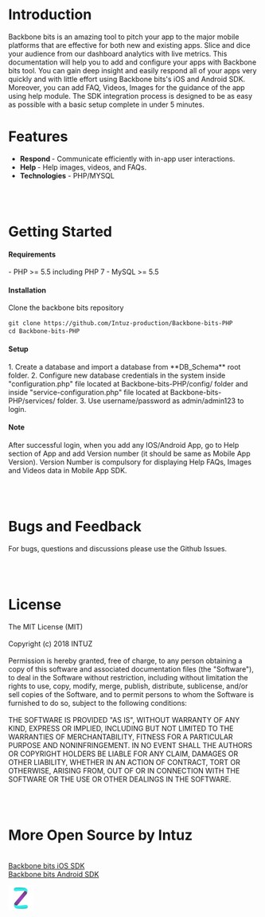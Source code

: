 <h1>Introduction</h1>
Backbone bits is an amazing tool to pitch your app to the major mobile platforms that are effective for both new and existing apps. Slice and dice your audience from our dashboard analytics with live metrics. This documentation will help you to add and configure your apps with Backbone bits tool. You can gain deep insight and easily respond all of your apps very quickly and with little effort using Backbone bits's iOS and Android SDK. Moreover, you can add FAQ, Videos, Images for the guidance of the app using help module. The SDK integration process is designed to be as easy as possible with a basic setup complete in under 5 minutes.

<br/>
<h1>Features</h1>

 - <b>Respond </b> - Communicate efficiently with in-app user interactions.
 - <b>Help </b>- Help images, videos, and FAQs.
 - <b>Technologies</b> - PHP/MYSQL

<br/><br/>
<h1>Getting Started</h1>

<h4>Requirements</h4>
- PHP >= 5.5 including PHP 7
- MySQL >= 5.5

<h4>Installation</h4>
Clone the backbone bits repository

```
git clone https://github.com/Intuz-production/Backbone-bits-PHP
cd Backbone-bits-PHP
```
<h4>Setup</h4>
1. Create a database and import a database from **DB_Schema** root folder.
2. Configure new database credentials in the system inside "configuration.php" file located at Backbone-bits-PHP/config/ folder and inside "service-configuration.php" file located at Backbone-bits-PHP/services/ folder.
3. Use username/password as admin/admin123 to login.

<h4>Note</h4>
After successful login, when you add any IOS/Android App, go to Help section of App and add Version number (it should be same as Mobile App Version). Version Number is compulsory for displaying Help FAQs, Images and Videos data in Mobile App SDK.

<br/><br/>
<h1>Bugs and Feedback</h1>

For bugs, questions and discussions please use the Github Issues.

<br/><br/>
<h1>License</h1>

The MIT License (MIT)
<br/><br/>
Copyright (c) 2018 INTUZ
<br/><br/>
Permission is hereby granted, free of charge, to any person obtaining a copy of this software and associated documentation files
(the "Software"), to deal in the Software without restriction, including without limitation the rights to use, copy, modify,
merge, publish, distribute, sublicense, and/or sell copies of the Software, and to permit persons to whom the Software is
furnished to do so, subject to the following conditions:
<br/><br/>
THE SOFTWARE IS PROVIDED "AS IS", WITHOUT WARRANTY OF ANY KIND, EXPRESS OR IMPLIED, INCLUDING BUT NOT LIMITED TO THE WARRANTIES OF
MERCHANTABILITY, FITNESS FOR A PARTICULAR PURPOSE AND NONINFRINGEMENT. IN NO EVENT SHALL THE AUTHORS OR COPYRIGHT HOLDERS BE
LIABLE FOR ANY CLAIM, DAMAGES OR OTHER LIABILITY, WHETHER IN AN ACTION OF CONTRACT, TORT OR OTHERWISE, ARISING FROM, OUT OF OR IN
CONNECTION WITH THE SOFTWARE OR THE USE OR OTHER DEALINGS IN THE SOFTWARE.

<br/><br/>
<h1>More Open Source by Intuz</h1>

<br/>
<a href="https://github.com/Intuz-production/Backbone-bits-iOS" target="_blank">Backbone bits iOS SDK</a>
<br/>
<a href="https://github.com/Intuz-production/Backbone-bits-Android" target="_blank">Backbone bits Android SDK</a>
 
<br/>

<a href="https://www.intuz.com/" target="_blank"><img src="Screenshots/logo.jpg"></a>
